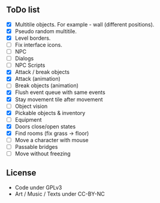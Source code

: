 ## ToDo list

- [x] Multitile objects. For example - wall (different positions).
- [x] Pseudo random multitile.
- [x] Level borders.
- [ ] Fix interface icons.
- [ ] NPC
- [ ] Dialogs
- [ ] NPC Scripts
- [x] Attack / break objects
- [x] Attack (animation)
- [ ] Break objects (animation)
- [x] Flush event queue with same events
- [x] Stay movement tile after movement
- [ ] Object vision
- [x] Pickable objects & inventory
- [ ] Equipment
- [x] Doors close/open states
- [x] Find rooms (fix grass -> floor)
- [ ] Move a character with mouse
- [ ] Passable bridges
- [ ] Move without freezing

## License

- Code under GPLv3
- Art / Music / Texts under CC-BY-NC

